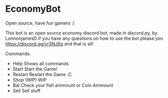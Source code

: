 # EconomyBot

Open source, have fun gamers :)

This bot is an open source economy discord bot, made in discord.py, by LonnonjamesD
if you have any questions on how to use the bot please join https://discord.gg/vr3NJ6g
and that is all!

Commands:
- Help
  Shows all commands
- Start
  Start the Game!
- Restart
  Restart the Game :C
- Shop (WIP)
  WIP
- Bal
  Check your fish ammount or Coin Ammount
- Sell
  Sell stuff
